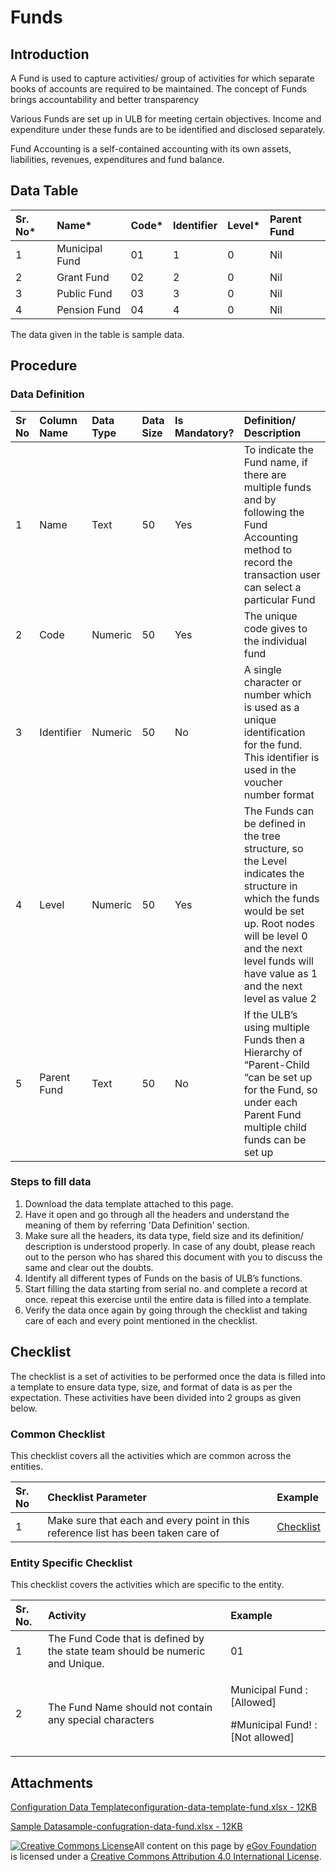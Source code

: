 # Funds

## Introduction <a id="introduction"></a>

A Fund is used to capture activities/ group of activities for which separate books of accounts are required to be maintained. The concept of Funds brings accountability and better transparency

Various Funds are set up in ULB for meeting certain objectives. Income and expenditure under these funds are to be identified and disclosed separately.

Fund Accounting is a self-contained accounting with its own assets, liabilities, revenues, expenditures and fund balance.

## Data Table <a id="data-table"></a>

| Sr. No\* | Name\* | Code\* | Identifier | Level\* | Parent Fund |
| :--- | :--- | :--- | :--- | :--- | :--- |
| 1 | Municipal Fund | 01 | 1 | 0 | Nil |
| 2 | Grant Fund | 02 | 2 | 0 | Nil |
| 3 | Public Fund | 03 | 3 | 0 | Nil |
| 4 | Pension Fund | 04 | 4 | 0 | Nil |

The data given in the table is sample data.

## Procedure <a id="procedure"></a>

### Data Definition <a id="data-definition"></a>

| Sr No | Column Name | Data Type | Data Size | Is Mandatory? | Definition/ Description |
| :--- | :--- | :--- | :--- | :--- | :--- |
| 1 | Name | Text | 50 | Yes | To indicate the Fund name, if there are multiple funds and by following the Fund Accounting method to record the transaction user can select a particular Fund |
| 2 | Code | Numeric | 50 | Yes | The unique code gives to the individual fund |
| 3 | Identifier | Numeric | 50 | No | A single character or number which is used as a unique identification for the fund. This identifier is used in the voucher number format |
| 4 | Level | Numeric | 50 | Yes | The Funds can be defined in the tree structure, so the Level indicates the structure in which the funds would be set up. Root nodes will be level 0 and the next level funds will have value as 1 and the next level as value 2 |
| 5 | Parent Fund | Text | 50 | No | If the ULB’s using multiple Funds then a Hierarchy of “Parent-Child “can be set up for the Fund, so under each Parent Fund multiple child funds can be set up |

### Steps to fill data <a id="steps-to-fill-data"></a>

1. Download the data template attached to this page.
2. Have it open and go through all the headers and understand the meaning of them by referring 'Data Definition' section.
3. Make sure all the headers, its data type, field size and its definition/ description is understood properly. In case of any doubt, please reach out to the person who has shared this document with you to discuss the same and clear out the doubts.
4. Identify all different types of Funds on the basis of ULB’s functions.
5. Start filling the data starting from serial no. and complete a record at once. repeat this exercise until the entire data is filled into a template.
6. Verify the data once again by going through the checklist and taking care of each and every point mentioned in the checklist.

## Checklist <a id="checklist"></a>

The checklist is a set of activities to be performed once the data is filled into a template to ensure data type, size, and format of data is as per the expectation. These activities have been divided into 2 groups as given below.

### Common Checklist <a id="common-checklist"></a>

This checklist covers all the activities which are common across the entities.

| Sr. No | Checklist Parameter | Example |
| :--- | :--- | :--- |
| 1 | Make sure that each and every point in this reference list has been taken care of | ​[Checklist](https://docs.digit.org/configure-digit/configuring-master-data-templates/module-setup/common-config/checklist)​ |

### Entity Specific Checklist <a id="entity-specific-checklist"></a>

This checklist covers the activities which are specific to the entity.

<table>
  <thead>
    <tr>
      <th style="text-align:left">Sr. No.</th>
      <th style="text-align:left">Activity</th>
      <th style="text-align:left">Example</th>
    </tr>
  </thead>
  <tbody>
    <tr>
      <td style="text-align:left">1</td>
      <td style="text-align:left">The Fund Code that is defined by the state team should be numeric and
        Unique.</td>
      <td style="text-align:left">01</td>
    </tr>
    <tr>
      <td style="text-align:left">2</td>
      <td style="text-align:left">The Fund Name should not contain any special characters</td>
      <td style="text-align:left">
        <p>Municipal Fund : [Allowed]</p>
        <p>#Municipal Fund! : [Not allowed]</p>
      </td>
    </tr>
  </tbody>
</table>

## Attachments <a id="attachments"></a>

[Configuration Data Templateconfiguration-data-template-fund.xlsx - 12KB](https://firebasestorage.googleapis.com/v0/b/gitbook-28427.appspot.com/o/assets%2F-MERG_iQW5oN4ukgXP8K%2Fsync%2Ff9dc86ca5ba0981b1306fb82a369fa2b36e3ab36.xlsx?generation=1602050611474699&alt=media)

[Sample Datasample-confugration-data-fund.xlsx - 12KB](https://firebasestorage.googleapis.com/v0/b/gitbook-28427.appspot.com/o/assets%2F-MERG_iQW5oN4ukgXP8K%2Fsync%2F1ca40a1602d7e0a128c9334b527330ff0869e54c.xlsx?generation=1602050611469891&alt=media)



 [![Creative Commons License](https://i.creativecommons.org/l/by/4.0/80x15.png)](http://creativecommons.org/licenses/by/4.0/)All content on this page by [eGov Foundation ](https://egov.org.in/)is licensed under a [Creative Commons Attribution 4.0 International License](http://creativecommons.org/licenses/by/4.0/).

